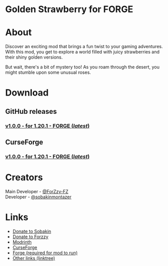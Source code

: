 # Golden Strawberry for FORGE
# About
Discover an exciting mod that brings a fun twist to your gaming adventures. With this mod, you get to explore a world filled with juicy strawberries and their shiny golden versions.

But wait, there's a bit of mystery too! As you roam through the desert, you might stumble upon some unusual roses.
# Download
## GitHub releases
### [v1.0.0 - for 1.20.1 - FORGE (*latest*)](https://github.com/sobakinmontazer/GoldenStrawberry/releases/tag/v1.0.0-1.20.1-forge)
## CurseForge
### [v1.0.0 - for 1.20.1 - FORGE (*latest*)](https://www.curseforge.com/minecraft/mc-mods/golden-strawberry/files/5032309)

# Creators
Main Developer - [@ForZzy-FZ](https://github.com/ForZzy-FZ)<br/>
Developer - [@sobakinmontazer](https://github.com/sobakinmontazer)

# Links
- [Donate to Sobakin](https://www.donationalerts.com/r/sobakinmontazer)
- [Donate to Forzzy](https://www.donationalerts.com/r/forzzy_off)
- [Modrinth](https://modrinth.com/mod/golden-strawberry)
- [CurseForge](https://www.curseforge.com/minecraft/mc-mods/golden-strawberry)
- [Forge (required for mod to run)](https://files.minecraftforge.net/net/minecraftforge/forge/)
- [Other links (linktree)](https://bio.link/golden_strawberry)
